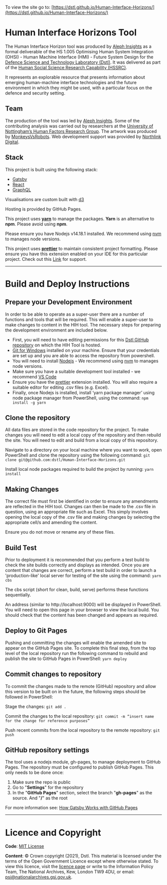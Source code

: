 To view the site go to: [https://dstl.github.io/Human-Interface-Horizons/](https://dstl.github.io/Human-Interface-Horizons/)

# Human Interface Horizons Tool

The Human Interface Horizon tool was produced by [Aleph Insights](https://www.alephinsights.com) as a formal deliverable of the HS 1.005 Optimising Human System Integration (OHSI) - Human Machine Interface (HMI) - Future System Design for the [Defence Science and Technology Laboratory (Dstl)](https://www.gov.uk/government/organisations/defence-science-and-technology-laboratory). It was delivered as part of the [Human Social Science Research Capability (HSSRC)](https://www.baesystems.com/en-uk/product/human-and-social-science-research-capability--hssrc-).

It represents an explorable resource that presents information about emerging human-machine interface technologies and the future environment in which they might be used, with a particular focus on the defence and security setting. 

## Team
The production of the tool was led by [Aleph Insights](https://www.alephinsights.com). Some of the contributing analysis was carried out by researchers at the [University of Nottingham’s Human Factors Research Group](https://www.nottingham.ac.uk/research/groups/human-factors-research-group/). The artwork was produced by [MonkeysVsRobots](https://www.monkeysvsrobots.co.uk/). Web development support was provided by [Northlink Digital](https://www.northlink.digital/).

## Stack
This project is built using the following stack:
- [Gatsby](https://www.gatsbyjs.com/)
- [React](https://reactjs.org/)
- [GraphQL](https://graphql.org/)

Visualisations are custom built with [d3](https://d3js.org/)

Hosting is provided by GitHub Pages.

This project uses [**yarn**](https://yarnpkg.com/) to manage the packages. **Yarn** is an alternative to **npm**. Please avoid using **npm**. 

Please ensure you have Nodejs v14.18.1 installed. We recommend using [nvm](https://docs.microsoft.com/en-us/windows/dev-environment/javascript/nodejs-on-windows) to manages node versions.

This project uses [**prettier**](https://prettier.io/) to maintain consistent project formatting. Please ensure you have this extension enabled on your IDE for this particular project. Check out this [Link](https://prettier.io/docs/en/editors.html) for support.

----

# Build and Deploy Instructions

## Prepare your Development Environment
In order to be able to operate as a super-user there are a number of functions and tools that will be required. This will enable a super-user to make changes to content in the HIH tool. The necessary steps for preparing the development environment are included below.
- First, you will need to have editing permissions for this [Dstl GitHub repository](https://github.com/dstl/Human-Interface-Horizons) on which the HIH Tool is hosted.
- [Git for Windows](https://git-scm.com/download/win) installed on your machine. Ensure that your credentials are set up and you are able to access the repository from powershell.
- You will need to install [Nodejs](https://nodejs.org/en/download/ ) - We recommend using [nvm](https://docs.microsoft.com/en-us/windows/dev-environment/javascript/nodejs-on-windows) to manages node versions.
- Make sure you have a suitable development tool installed - we recommend [VS Code](https://code.visualstudio.com/)
- Ensure you have the [prettier](https://prettier.io/docs/en/editors.html) extension installed.
You will also require a suitable editor for editing .csv files (e.g. Excel).
- Finally, once Nodejs is installed, install ‘yarn package manager’ using node package manager from PowerShell, using the command: `npm install -g yarn`

## Clone the repository
All data files are stored in the code repository for the project. To make changes you will need to edit a local copy of the repository and then rebuild the site. You will need to edit and build from a local copy of this repository. 

Navigate to a directory on your local machine where you want to work, open PowerShell and clone the repository using the following command: `git clone git@github.com:dstl/Human-Interface-Horizons.git`

Install local node packages required to build the project by running: `yarn install`

## Making Changes
The correct file must first be identified in order to ensure any amendments are reflected in the HIH tool. Changes can then be made to the .csv file in question, using an appropriate file such as Excel. This simply involves opening the local copy of the .csv file and making changes by selecting the appropriate cell/s and amending the content.

Ensure you do not move or rename any of these files.

## Build Test
Prior to deployment it is recommended that you perform a test build to check the site builds correctly and displays as intended. Once you are content that changes are correct, perform a test build in order to launch a 'production-like' local server for testing of the site using the command: `yarn cbs`

The cbs script (short for clean, build, serve) performs these functions sequentially.

An address (similar to http://localhost:9000) will be displayed in PowerShell. You will need to open this page in your browser to view the local build. You should check that the content has been changed and appears as required.

## Deploy to Git Pages
Pushing and committing the changes will enable the amended site to appear on the GitHub Pages site. To complete this final step, from the top level of the local repository run the following command to rebuild and publish the site to GitHub Pages in PowerShell: `yarn deploy`

## Commit changes to repository
To commit the changes made to the remote (GitHub) repository and allow this version to be built on in the future, the following steps should be followed in PowerShell:

Stage the changes: `git add .`

Commit the changes to the local repository: `git commit -m “insert name for the change for reference purposes”`

Push recent commits from the local repository to the remote repository: `git push`

## GitHub repository settings
The tool uses a nodejs module, gh-pages, to manage deployment to GitHub Pages. The repository must be configured to publish GitHub Pages. This only needs to be done once:
1) Make sure the repo is public
1) Go to "**Settings**" for the repository
1) In the "**GitHub Pages**" section, select the branch "**gh-pages**" as the source. And "**/**" as the root

For more information see: [How Gatsby Works with GitHub Pages](https://www.gatsbyjs.com/docs/how-to/previews-deploys-hosting/how-gatsby-works-with-github-pages/)

----

# Licence and Copyright
**Code**: [MIT License](LICENCE)

**Content**: © Crown copyright (2021), Dstl. This material is licensed under the terms of the Open Government Licence except where otherwise stated. To view this licence, visit the [licence page](http://www.nationalarchives.gov.uk/doc/open-government-licence/version/3/) or write to the Information Policy Team, The National Archives, Kew, London TW9 4DU, or email: [psi@nationalarchives.gsi.gov.uk](mailto:psi@nationalarchives.gsi.gov.uk?subject=Crown%20copyright).​